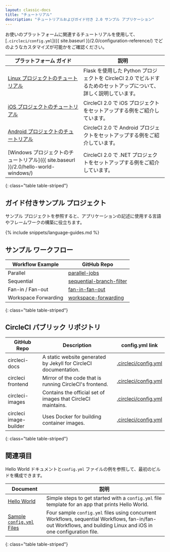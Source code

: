 ```yaml
---
layout: classic-docs
title: "チュートリアル"
description: "チュートリアルおよびガイド付き 2.0 サンプル アプリケーション"
---
```


お使いのプラットフォームに関連するチュートリアルを使用して、[`.circleci/config.yml`]({{ site.baseurl }}/2.0/configuration-reference/) でどのようなカスタマイズが可能かをご確認ください。

| プラットフォーム ガイド                                                          | 説明                                                                      |
| --------------------------------------------------------------------- | ----------------------------------------------------------------------- |
| <a href="{{ site.baseurl }}/2.0/project-walkthrough/">Linux プロジェクトのチュートリアル</a>                                             | Flask を使用した Python プロジェクトを CircleCI 2.0 でビルドするためのセットアップについて、詳しく説明しています。 |
| <a href="{{ site.baseurl }}/2.0/ios-tutorial/">iOS プロジェクトのチュートリアル</a>                                             | CircleCI 2.0 で iOS プロジェクトをセットアップする例をご紹介しています。                           |
| <a href="{{ site.baseurl }}/2.0/language-android/">Android プロジェクトのチュートリアル</a>                                             | CircleCI 2.0 で Android プロジェクトをセットアップする例をご紹介しています。                       |
| [Windows プロジェクトのチュートリアル]({{ site.baseurl }}/2.0/hello-world-windows/) | CircleCI 2.0 で .NET プロジェクトをセットアップする例をご紹介しています。                          |
{: class="table table-striped"}

## ガイド付きサンプル プロジェクト

サンプル プロジェクトを参照すると、アプリケーションの記述に使用する言語やフレームワークの構築に役立ちます。

{% include snippets/language-guides.md %}

## サンプル ワークフロー

| Workflow Example     | GitHub Repo                                                                                                                               |
| -------------------- | ----------------------------------------------------------------------------------------------------------------------------------------- |
| Parallel             | [parallel-jobs](https://github.com/CircleCI-Public/circleci-demo-workflows/blob/parallel-jobs/.circleci/config.yml)                       |
| Sequential           | [sequential-branch-filter](https://github.com/CircleCI-Public/circleci-demo-workflows/blob/sequential-branch-filter/.circleci/config.yml) |
| Fan-in / Fan-out     | [fan-in-fan-out](https://github.com/CircleCI-Public/circleci-demo-workflows/blob/fan-in-fan-out/.circleci/config.yml)                     |
| Workspace Forwarding | [workspace-forwarding](https://github.com/CircleCI-Public/circleci-demo-workflows/blob/workspace-forwarding/.circleci/config.yml)         |
{: class="table table-striped"}

## CircleCI パブリック リポジトリ

| GitHub Repo            | Description                                                      | config.yml link                                                                                      |
| ---------------------- | ---------------------------------------------------------------- | ---------------------------------------------------------------------------------------------------- |
| circleci-docs          | A static website generated by Jekyll for CircleCI documentation. | [.circleci/config.yml](https://github.com/circleci/circleci-docs/blob/master/.circleci/config.yml)   |
| circleci frontend      | Mirror of the code that is running CircleCI's frontend.          | [.circleci/config.yml](https://github.com/circleci/frontend/blob/master/.circleci/config.yml)        |
| circleci-images        | Contains the official set of images that CircleCI maintains.     | [.circleci/config.yml](https://github.com/circleci/circleci-images/blob/master/.circleci/config.yml) |
| circleci image-builder | Uses Docker for building container images.                       | [.circleci/config.yml](https://github.com/circleci/image-builder/blob/master/.circleci/config.yml)   |
{: class="table table-striped"}

## 関連項目

Hello World ドキュメントと`config.yml` ファイルの例を参照して、最初のビルドを構成できます。

| Document                  | 説明                                                                                                                                                               |
| ------------------------- | ---------------------------------------------------------------------------------------------------------------------------------------------------------------- |
| <a href="{{ site.baseurl }}/2.0/hello-world/">Hello World</a> | Simple steps to get started with a `config.yml` file template for an app that prints Hello World.                                                                |
| <a href="{{ site.baseurl }}/2.0/sample-config/">Sample <code>config.yml</code> Files</a> | Four sample `config.yml` files using concurrent Workflows, sequential Workflows, fan-in/fan-out Workflows, and building Linux and iOS in one configuration file. |
{: class="table table-striped"}
